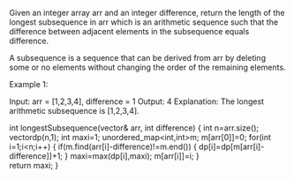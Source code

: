 Given an integer array arr and an integer difference, return the length of the longest subsequence in arr which is an arithmetic sequence such that the difference between adjacent elements in the subsequence equals difference.

A subsequence is a sequence that can be derived from arr by deleting some or no elements without changing the order of the remaining elements.

 

Example 1:

Input: arr = [1,2,3,4], difference = 1
Output: 4
Explanation: The longest arithmetic subsequence is [1,2,3,4].


   int longestSubsequence(vector<int>& arr, int difference) 
    {
        int n=arr.size();
        vector<int>dp(n,1);
        int maxi=1;
        unordered_map<int,int>m;
        m[arr[0]]=0;
        for(int i=1;i<n;i++)
        {
            if(m.find(arr[i]-difference)!=m.end())
            {
                dp[i]=dp[m[arr[i]-difference]]+1;
            }
            maxi=max(dp[i],maxi);
            m[arr[i]]=i;
        }    
        return maxi;
    }